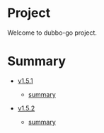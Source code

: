 # Project

Welcome to dubbo-go project.

# Summary

* [v1.5.1](1.5.1/README.md)
    * [summary](1.5.1/summary.md)

* [v1.5.2](1.5.2/README.md)
    * [summary](1.5.2/summary.md)
